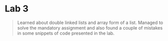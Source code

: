 # Lab 3

> Learned about double linked lists and array form of a list.
> Managed to solve the mandatory assignment and also found a couple of mistakes in some snippets of code presented in the lab.



